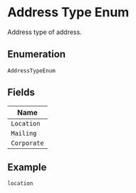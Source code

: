 
# Address Type Enum

Address type of address.

## Enumeration

`AddressTypeEnum`

## Fields

| Name |
|  --- |
| `Location` |
| `Mailing` |
| `Corporate` |

## Example

```
location
```

